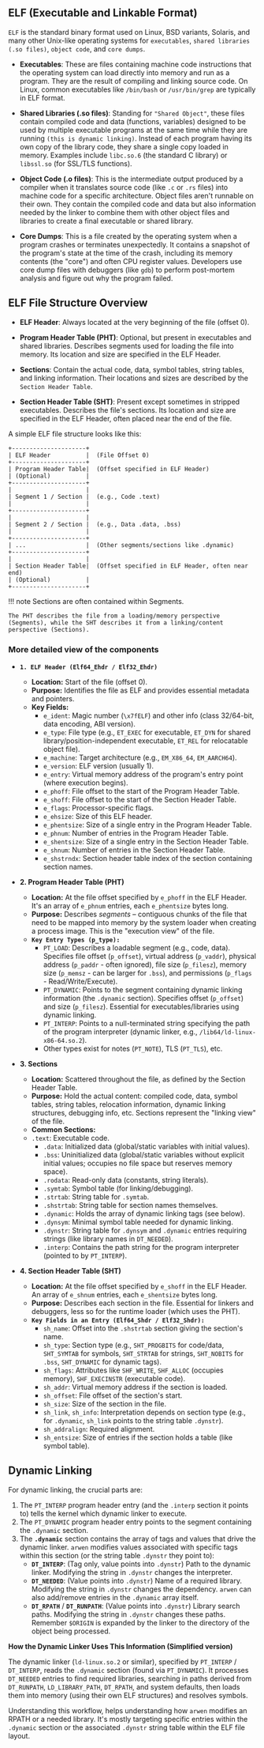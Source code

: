 ## ELF (Executable and Linkable Format)
`ELF` is the standard binary format used on Linux, BSD variants, Solaris, and many other Unix-like operating systems for `executables`, `shared libraries (.so files)`, `object code`, and `core dumps`.

- **Executables**: These are files containing machine code instructions that the operating system can load directly into memory and run as a program. They are the result of compiling and linking source code. On Linux, common executables like `/bin/bash` or `/usr/bin/grep` are typically in ELF format.

- **Shared Libraries (.so files)**: Standing for `"Shared Object"`, these files contain compiled code and data (functions, variables) designed to be used by multiple executable programs at the same time while they are running `(this is dynamic linking)`. Instead of each program having its own copy of the library code, they share a single copy loaded in memory. Examples include `libc.so.6` (the standard C library) or `libssl.so` (for SSL/TLS functions).

- **Object Code (.o files)**: This is the intermediate output produced by a compiler when it translates source code (like `.c` or `.rs` files) into machine code for a specific architecture. Object files aren't runnable on their own. They contain the compiled code and data but also information needed by the linker to combine them with other object files and libraries to create a final executable or shared library.

- **Core Dumps**: This is a file created by the operating system when a program crashes or terminates unexpectedly. It contains a snapshot of the program's state at the time of the crash, including its memory contents (the "core") and often CPU register values. Developers use core dump files with debuggers (like `gdb`) to perform post-mortem analysis and figure out why the program failed.

## ELF File Structure Overview


- **ELF Header**: Always located at the very beginning of the file (offset 0).

- **Program Header Table (PHT)**: Optional, but present in executables and shared libraries. Describes segments used for loading the file into memory. Its location and size are specified in the ELF Header.

- **Sections**: Contain the actual code, data, symbol tables, string tables, and linking information. Their locations and sizes are described by the `Section Header Table`.

- **Section Header Table (SHT)**: Present except sometimes in stripped executables. Describes the file's sections. Its location and size are specified in the ELF Header, often placed near the end of the file.

A simple ELF file structure looks like this:

```
+---------------------+
| ELF Header          |  (File Offset 0)
+---------------------+
| Program Header Table|  (Offset specified in ELF Header)
| (Optional)          |
+---------------------+
|                     |
| Segment 1 / Section |  (e.g., Code .text)
|                     |
+---------------------+
|                     |
| Segment 2 / Section |  (e.g., Data .data, .bss)
|                     |
+---------------------+
| ...                 |  (Other segments/sections like .dynamic)
+---------------------+
|                     |
| Section Header Table|  (Offset specified in ELF Header, often near end)
| (Optional)          |
+---------------------+
```

!!! note
    Sections are often contained within Segments.

    The PHT describes the file from a loading/memory perspective (Segments), while the SHT describes it from a linking/content perspective (Sections).


### More detailed view of the components

- **`1. ELF Header (Elf64_Ehdr / Elf32_Ehdr)`**
  - **Location:** Start of the file (offset 0).
  - **Purpose:** Identifies the file as ELF and provides essential metadata and pointers.
  - **Key Fields:**
    - `e_ident`: Magic number (`\x7fELF`) and other info (class 32/64-bit, data encoding, ABI version).
    - `e_type`: File type (e.g., `ET_EXEC` for executable, `ET_DYN` for shared library/position-independent executable, `ET_REL` for relocatable object file).
    - `e_machine`: Target architecture (e.g., `EM_X86_64`, `EM_AARCH64`).
    - `e_version`: ELF version (usually 1).
    - `e_entry`: Virtual memory address of the program's entry point (where execution begins).
    - `e_phoff`: File offset to the start of the Program Header Table.
    - `e_shoff`: File offset to the start of the Section Header Table.
    - `e_flags`: Processor-specific flags.
    - `e_ehsize`: Size of this ELF header.
    - `e_phentsize`: Size of a single entry in the Program Header Table.
    - `e_phnum`: Number of entries in the Program Header Table.
    - `e_shentsize`: Size of a single entry in the Section Header Table.
    - `e_shnum`: Number of entries in the Section Header Table.
    - `e_shstrndx`: Section header table index of the section containing section names.


- **2. Program Header Table (PHT)**
  -  **Location:** At the file offset specified by `e_phoff` in the ELF Header. It's an array of `e_phnum` entries, each `e_phentsize` bytes long.
  - **Purpose:** Describes *segments* – contiguous chunks of the file that need to be mapped into memory by the system loader when creating a process image. This is the "execution view" of the file.
  -  **`Key Entry Types (p_type):`**
     - `PT_LOAD`: Describes a loadable segment (e.g., code, data). Specifies file offset (`p_offset`), virtual address (`p_vaddr`), physical address (`p_paddr` - often ignored), file size (`p_filesz`), memory size (`p_memsz` - can be larger for `.bss`), and permissions (`p_flags` - Read/Write/Execute).
     - `PT_DYNAMIC`: Points to the segment containing dynamic linking information (the `.dynamic` section). Specifies offset (`p_offset`) and size (`p_filesz`). Essential for executables/libraries using dynamic linking.
     - `PT_INTERP`: Points to a null-terminated string specifying the path of the program interpreter (dynamic linker, e.g., `/lib64/ld-linux-x86-64.so.2`).
     - Other types exist for notes (`PT_NOTE`), TLS (`PT_TLS`), etc.

- **3. Sections**
  - **Location:** Scattered throughout the file, as defined by the Section Header Table.
  - **Purpose:** Hold the actual content: compiled code, data, symbol tables, string tables, relocation information, dynamic linking structures, debugging info, etc. Sections represent the "linking view" of the file.
  - **Common Sections:**
  - `.text`: Executable code.
    - `.data`: Initialized data (global/static variables with initial values).
    - `.bss`: Uninitialized data (global/static variables without explicit initial values; occupies no file space but reserves memory space).
    - `.rodata`: Read-only data (constants, string literals).
    - `.symtab`: Symbol table (for linking/debugging).
    - `.strtab`: String table for `.symtab`.
    - `.shstrtab`: String table for section names themselves.
    - `.dynamic`: Holds the array of dynamic linking tags (see below).
    - `.dynsym`: Minimal symbol table needed for dynamic linking.
    - `.dynstr`: String table for `.dynsym` and `.dynamic` entries requiring strings (like library names in `DT_NEEDED`).
    - `.interp`: Contains the path string for the program interpreter (pointed to by `PT_INTERP`).


- **4. Section Header Table (SHT)**
  - **Location:** At the file offset specified by `e_shoff` in the ELF Header. An array of `e_shnum` entries, each `e_shentsize` bytes long.
  - **Purpose:** Describes each section in the file. Essential for linkers and debuggers, less so for the runtime loader (which uses the PHT).
  - **`Key Fields in an Entry (Elf64_Shdr / Elf32_Shdr):`**
    - `sh_name`: Offset into the `.shstrtab` section giving the section's name.
    - `sh_type`: Section type (e.g., `SHT_PROGBITS` for code/data, `SHT_SYMTAB` for symbols, `SHT_STRTAB` for strings, `SHT_NOBITS` for `.bss`, `SHT_DYNAMIC` for dynamic tags).
    - `sh_flags`: Attributes like `SHF_WRITE`, `SHF_ALLOC` (occupies memory), `SHF_EXECINSTR` (executable code).
    - `sh_addr`: Virtual memory address if the section is loaded.
    - `sh_offset`: File offset of the section's start.
    - `sh_size`: Size of the section in the file.
    - `sh_link`, `sh_info`: Interpretation depends on section type (e.g., for `.dynamic`, `sh_link` points to the string table `.dynstr`).
    - `sh_addralign`: Required alignment.
    - `sh_entsize`: Size of entries if the section holds a table (like symbol table).


## Dynamic Linking
For dynamic linking, the crucial parts are:

1.  The `PT_INTERP` program header entry (and the `.interp` section it points to) tells the kernel which dynamic linker to execute.
2.  The `PT_DYNAMIC` program header entry points to the segment containing the `.dynamic` section.
3.  The **`.dynamic`** section contains the array of tags and values that drive the dynamic linker. `arwen` modifies values associated with specific tags within this section (or the string table `.dynstr` they point to):
    * **`DT_INTERP`**: (Tag only, value points into `.dynstr`) Path to the dynamic linker. Modifying the string in `.dynstr` changes the interpreter.
    * **`DT_NEEDED`**: (Value points into `.dynstr`) Name of a required library. Modifying the string in `.dynstr` changes the dependency. `arwen` can also add/remove entries in the `.dynamic` array itself.
    * **`DT_RPATH`** / **`DT_RUNPATH`**: (Value points into `.dynstr`) Library search paths. Modifying the string in `.dynstr` changes these paths. Remember `$ORIGIN` is expanded by the linker to the directory of the object being processed.

**How the Dynamic Linker Uses This Information (Simplified version)**

The dynamic linker (`ld-linux.so.2` or similar), specified by `PT_INTERP` / `DT_INTERP`, reads the `.dynamic` section (found via `PT_DYNAMIC`). It processes `DT_NEEDED` entries to find required libraries, searching in paths derived from `DT_RUNPATH`, `LD_LIBRARY_PATH`, `DT_RPATH`, and system defaults, then loads them into memory (using their own ELF structures) and resolves symbols.

Understanding this workflow, helps understanding how `arwen` modifies an RPATH or a needed library. It's mostly targeting specific entries within the `.dynamic` section or the associated `.dynstr` string table within the ELF file layout.
